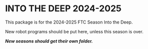 # INTO THE DEEP 2024-2025

This package is for the 2024-2025 FTC Season Into the Deep. 

New robot programs should be put here, unless this season is over. 

***New seasons should get their own folder.***